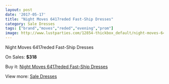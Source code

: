 ```yaml
---
layout: post
date: '2017-05-17'
title: "Night Moves 6417reded Fast-Ship Dresses"
category: Sale Dresses
tags: ["brand","moves","reded","evening","prom"]
image: http://www.lustparties.com/12854-thickbox_default/night-moves-6417reded-fast-ship-dresses.jpg
---
```

Night Moves 6417reded Fast-Ship Dresses

On Sales: **$318**
<a href="https://www.lustparties.com/en/sale-dresses/4853-night-moves-6417reded-fast-ship-dresses.html"><amp-img layout="responsive" width="600" height="600" src="//www.lustparties.com/12854-thickbox_default/night-moves-6417reded-fast-ship-dresses.jpg" alt="Night Moves 6417reded Fast-Ship Dresses 0" /></a>
<a href="https://www.lustparties.com/en/sale-dresses/4853-night-moves-6417reded-fast-ship-dresses.html"><amp-img layout="responsive" width="600" height="600" src="//www.lustparties.com/12855-thickbox_default/night-moves-6417reded-fast-ship-dresses.jpg" alt="Night Moves 6417reded Fast-Ship Dresses 1" /></a>

Buy it: [Night Moves 6417reded Fast-Ship Dresses](https://www.lustparties.com/en/sale-dresses/4853-night-moves-6417reded-fast-ship-dresses.html "Night Moves 6417reded Fast-Ship Dresses")

View more: [Sale Dresses](https://www.lustparties.com/en/30-sale-dresses "Sale Dresses")